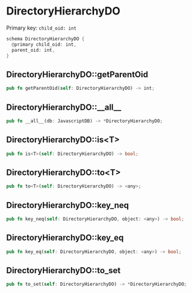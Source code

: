 # DirectoryHierarchyDO

Primary key: `child_oid: int`

```rust
schema DirectoryHierarchyDO {
  @primary child_oid: int,
  parent_oid: int,
}
```
## DirectoryHierarchyDO::getParentOid

```rust
pub fn getParentOid(self: DirectoryHierarchyDO) -> int;
```
## DirectoryHierarchyDO::\_\_all\_\_

```rust
pub fn __all__(db: JavascriptDB) -> *DirectoryHierarchyDO;
```
## DirectoryHierarchyDO::is\<T\>

```rust
pub fn is<T>(self: DirectoryHierarchyDO) -> bool;
```
## DirectoryHierarchyDO::to\<T\>

```rust
pub fn to<T>(self: DirectoryHierarchyDO) -> <any>;
```
## DirectoryHierarchyDO::key\_neq

```rust
pub fn key_neq(self: DirectoryHierarchyDO, object: <any>) -> bool;
```
## DirectoryHierarchyDO::key\_eq

```rust
pub fn key_eq(self: DirectoryHierarchyDO, object: <any>) -> bool;
```
## DirectoryHierarchyDO::to\_set

```rust
pub fn to_set(self: DirectoryHierarchyDO) -> *DirectoryHierarchyDO;
```
